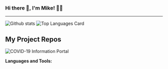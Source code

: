### Hi there 👋, I'm Mike! 💪🏼
---

<!--
**m-truong/m-truong** is a ✨ _special_ ✨ repository because its `README.md` (this file) appears on your GitHub profile.

Here are some ideas to get you started:

- 🔭 I’m currently working on ...
- 🌱 I’m currently learning ...
- 👯 I’m looking to collaborate on ...
- 🤔 I’m looking for help with ...
- 💬 Ask me about ...
- 📫 How to reach me: ...
- 😄 Pronouns: ...
- ⚡ Fun fact: ...
-->

![Github stats](https://github-readme-stats.vercel.app/api?username=m-truong&theme=highcontrast&show_icons=true&count_private=true)
![Top Languages Card](https://github-readme-stats.vercel.app/api/top-langs/?username=m-truong)

## My Project Repos 
![COVID-19 Information Portal](https://github.com/m-truong/COVID19-Dashboard-Frontend)


**Languages and Tools:**  
 
